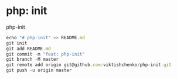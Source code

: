 # php: init

<detail>

<summary>php-init</summary>

```js
echo "# php-init" >> README.md
git init
git add README.md
git commit -m "feat: php-init"
git branch -M master
git remote add origin git@github.com:viktishchenko/php-init.git
git push -u origin master
```

</detail>
